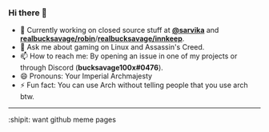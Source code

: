### Hi there 👋

<!--
**realbucksavage/realbucksavage** is a ✨ _special_ ✨ repository because its `README.md` (this file) appears on your GitHub profile. -->

- 🔭 Currently working on closed source stuff at **[@sarvika](https://sarvika.com)** and **[realbucksavage/robin](https://github.com/realbucksavage/robin)**/**[realbucksavage/innkeep](https://github.com/realbucksavage/innkeep)**.
- 💬 Ask me about gaming on Linux and Assassin's Creed.
- 📫 How to reach me: By opening an issue in one of my projects or through Discord (**bucksavage100x#0476**).
- 😄 Pronouns: Your Imperial Archmajesty
- ⚡ Fun fact: You can use Arch without telling people that you use arch btw.
<!-- - 👯 I’m looking to collaborate on Go and
- 🤔 I’m looking for help with OpenRGB and C++.
 -->

---

:shipit: want github meme pages
